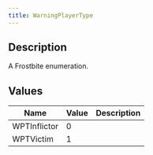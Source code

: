 ```yaml
---
title: WarningPlayerType
---
```

## Description

A Frostbite enumeration.

## Values

| Name         | Value | Description |
| ------------ | ----- | ----------- |
| WPTInflictor | 0     |             |
| WPTVictim    | 1     |             |
